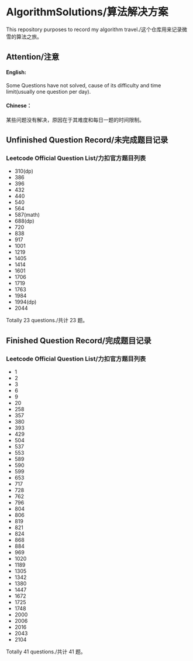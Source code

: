 # AlgorithmSolutions/算法解决方案
This repository purposes to record my algorithm travel./这个仓库用来记录微雪的算法之旅。

## Attention/注意

#### English:
Some Questions have not solved, cause of its difficulty and time limit(usually one question per day).

#### Chinese：
某些问题没有解决，原因在于其难度和每日一题的时间限制。

## Unfinished Question Record/未完成题目记录

### Leetcode Official Question List/力扣官方题目列表

- 310(dp)
- 386
- 396
- 432
- 440
- 540
- 564
- 587(math)
- 688(dp)
- 720
- 838
- 917
- 1001
- 1219
- 1405
- 1414
- 1601
- 1706
- 1719
- 1763
- 1984
- 1994(dp)
- 2044

Totally 23 questions./共计 23 题。

## Finished Question Record/完成题目记录

### Leetcode Official Question List/力扣官方题目列表

- 1
- 2
- 3
- 6
- 9
- 20
- 258
- 357
- 380
- 393
- 429
- 504
- 537
- 553
- 589
- 590
- 599
- 653
- 717
- 728
- 762
- 796
- 804
- 806
- 819
- 821
- 824
- 868
- 884
- 969
- 1020
- 1189
- 1305
- 1342
- 1380
- 1447
- 1672
- 1725
- 1748
- 2000
- 2006
- 2016
- 2043
- 2104

Totally 41 questions./共计 41 题。